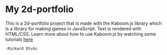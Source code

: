 <h1>My 2d-portfolio</h1>

This is a 2d-portfolio project that is made with the Kaboom.js library which is a library for making games in JavaScript.
    Text is rendered with HTML/CSS. Learn more about how to use
    Kaboom.js by watching some tutorials <a href="https://youtube.com/@jslegenddev" target="_blank">here</a>


    -Rickard Ötvös
